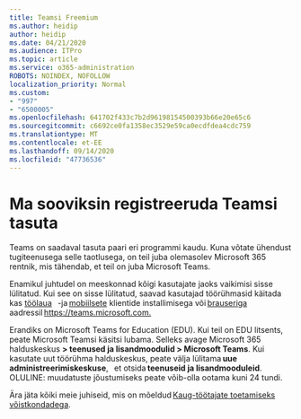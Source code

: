 ```yaml
---
title: Teamsi Freemium
ms.author: heidip
author: heidip
ms.date: 04/21/2020
ms.audience: ITPro
ms.topic: article
ms.service: o365-administration
ROBOTS: NOINDEX, NOFOLLOW
localization_priority: Normal
ms.custom:
- "997"
- "6500005"
ms.openlocfilehash: 641702f433c7b2d96198154500393b66e20e65c6
ms.sourcegitcommit: c6692ce0fa1358ec3529e59ca0ecdfdea4cdc759
ms.translationtype: MT
ms.contentlocale: et-EE
ms.lasthandoff: 09/14/2020
ms.locfileid: "47736536"
---
```

# <a name="id-like-to-sign-up-for-teams-for-free"></a>Ma sooviksin registreeruda Teamsi tasuta

Teams on saadaval tasuta paari eri programmi kaudu. Kuna võtate ühendust tugiteenusega selle taotlusega, on teil juba olemasolev Microsoft 365 rentnik, mis tähendab, et teil on juba Microsoft Teams.

Enamikul juhtudel on meeskonnad kõigi kasutajate jaoks vaikimisi sisse lülitatud. Kui see on sisse lülitatud, saavad kasutajad töörühmasid käitada kas [töölaua](https://docs.microsoft.com/MicrosoftTeams/get-clients#desktop-client)   -ja [mobiilsete](https://docs.microsoft.com/MicrosoftTeams/get-clients#mobile-clients) klientide installimisega või [brauseriga](https://docs.microsoft.com/MicrosoftTeams/get-clients#web-client)   aadressil <https://teams.microsoft.com.>

Erandiks on Microsoft Teams for Education (EDU). Kui teil on EDU litsents, peate Microsoft Teamsi käsitsi lubama. Selleks avage Microsoft 365 halduskeskus **> teenused ja lisandmoodulid > Microsoft Teams**. Kui kasutate uut töörühma halduskeskus, peate välja lülitama **uue administreerimiskeskuse**,   et otsida **teenuseid ja lisandmooduleid**. OLULINE: muudatuste jõustumiseks peate võib-olla ootama kuni 24 tundi.

Ära jäta kõiki meie juhiseid, mis on mõeldud [Kaug-töötajate toetamiseks võistkondadega](https://docs.microsoft.com/MicrosoftTeams/support-remote-work-with-teams).
